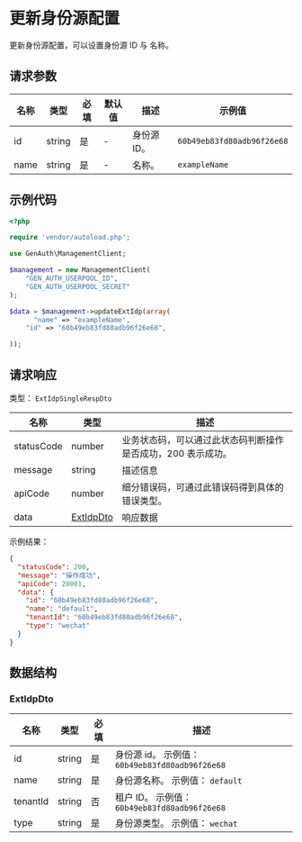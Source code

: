 # 更新身份源配置

<!--
  警告⚠️：
  不要直接修改该文档，
  https://github.com/Authing/authing-docs-factory
  使用该项目进行生成
-->

<LastUpdated />

更新身份源配置，可以设置身份源 ID 与 名称。

## 请求参数

| 名称 | 类型   | 必填 | 默认值 | 描述        | 示例值                     |
| ---- | ------ | ---- | ------ | ----------- | -------------------------- |
| id   | string | 是   | -      | 身份源 ID。 | `60b49eb83fd80adb96f26e68` |
| name | string | 是   | -      | 名称。      | `exampleName`              |

## 示例代码

```php
<?php

require 'vendor/autoload.php';

use GenAuth\ManagementClient;

$management = new ManagementClient(
    "GEN_AUTH_USERPOOL_ID",
    "GEN_AUTH_USERPOOL_SECRET"
);

$data = $management->updateExtIdp(array(
      "name" => "exampleName",
    "id" => "60b49eb83fd80adb96f26e68",

));
```

## 请求响应

类型： `ExtIdpSingleRespDto`

| 名称       | 类型                               | 描述                                                         |
| ---------- | ---------------------------------- | ------------------------------------------------------------ |
| statusCode | number                             | 业务状态码，可以通过此状态码判断操作是否成功，200 表示成功。 |
| message    | string                             | 描述信息                                                     |
| apiCode    | number                             | 细分错误码，可通过此错误码得到具体的错误类型。               |
| data       | <a href="#ExtIdpDto">ExtIdpDto</a> | 响应数据                                                     |

示例结果：

```json
{
  "statusCode": 200,
  "message": "操作成功",
  "apiCode": 20001,
  "data": {
    "id": "60b49eb83fd80adb96f26e68",
    "name": "default",
    "tenantId": "60b49eb83fd80adb96f26e68",
    "type": "wechat"
  }
}
```

## 数据结构

### <a id="ExtIdpDto"></a> ExtIdpDto

| 名称     | 类型   | 必填 | 描述                                            |
| -------- | ------ | ---- | ----------------------------------------------- |
| id       | string | 是   | 身份源 id。 示例值： `60b49eb83fd80adb96f26e68` |
| name     | string | 是   | 身份源名称。 示例值： `default`                 |
| tenantId | string | 否   | 租户 ID。 示例值： `60b49eb83fd80adb96f26e68`   |
| type     | string | 是   | 身份源类型。 示例值： `wechat`                  |
